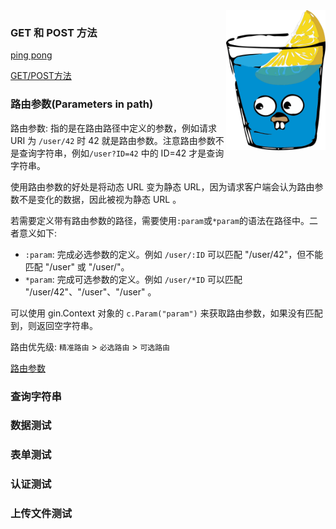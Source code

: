 
<img align="right" width="159px" src="color.png">


### GET 和 POST 方法

[ping pong](01_pingpong.go)

[GET/POST方法](01_get_post.go)


### 路由参数(Parameters in path)

路由参数: 指的是在路由路径中定义的参数，例如请求 URI 为 `/user/42` 时 42 就是路由参数。注意路由参数不是查询字符串，例如`/user?ID=42` 中的 ID=42 才是查询字符串。

使用路由参数的好处是将动态 URL 变为静态 URL，因为请求客户端会认为路由参数不是变化的数据，因此被视为静态 URL 。

若需要定义带有路由参数的路径，需要使用`:param`或`*param`的语法在路径中。二者意义如下:
* `:param`: 完成必选参数的定义。例如 `/user/:ID` 可以匹配 "/user/42"，但不能匹配 "/user" 或 "/user/"。
* `*param`: 完成可选参数的定义。例如 `/user/*ID` 可以匹配 "/user/42"、"/user"、"/user" 。

可以使用 gin.Context 对象的 `c.Param("param")` 来获取路由参数，如果没有匹配到，则返回空字符串。

路由优先级: `精准路由` > `必选路由` > `可选路由`

[路由参数](03_parameters_in_path.go)


### 查询字符串

### 数据测试


### 表单测试


### 认证测试


### 上传文件测试
